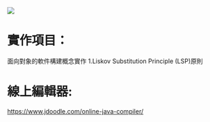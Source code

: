 <img src="https://img.shields.io/badge/Java-%E5%AF%A6%E4%BD%9C%E7%B7%B4%E7%BF%92-blue">

# 實作項目：
面向對象的軟件構建概念實作
1.Liskov Substitution Principle (LSP)原則

# 線上編輯器:
https://www.jdoodle.com/online-java-compiler/
